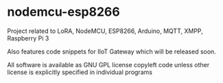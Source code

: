 # nodemcu-esp8266
Project related to LoRA, NodeMCU, ESP8266, Arduino, MQTT, XMPP, Raspberry Pi 3

Also features code snippets for IIoT Gateway which will be released soon.

All software is available as GNU GPL license copyleft code unless other license is explicitly specified in individual programs
